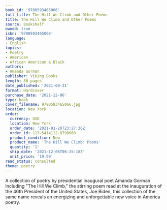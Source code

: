 ```yaml
---
book_id: '9780593465066'
full_title: The Hill We Climb and Other Poems
title: The Hill We Climb and Other Poems
source: Bookshelf
owned: true
isbn: '9780593465066'
language:
- English
topics:
- Poetry
- American
- African American & Black
authors:
- Amanda Gorman
publisher: Viking Books
length: 80 pages
date_published: '2021-09-21'
format: Hardcover
purchase_date: '2021-12-06'
type: book
cover_filename: 9780593465066.jpg
location: New York
order:
  currency: USD
  location: New York
  order_date: '2021-01-20T23:27:36Z'
  order_id: 113-5414112-8798660
  product_condition: New
  product_name: 'The Hill We Climb: Poems'
  quantity: '1'
  ship_date: '2021-12-06T06:35:18Z'
  unit_price: '19.99'
read_status: consulted
theme: poetry
---
```

A collection of poetry by presidential inaugural poet Amanda Gorman
Including "The Hill We Climb," the stirring poem read at the inauguration of the 46th President of the United States, Joe Biden, this collection of the same name reveals an energizing and unforgettable new voice in America poetry.


